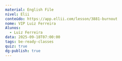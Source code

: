 ```yaml
---
material: English File
nivel: Elii
conteúdo: https://app.ellii.com/lesson/3881-burnout
nome: VIP Luiz Ferreira
Alunos:
  - Luiz Ferreira
data: 2025-09-18T07:00:00
tags: be-ready-classes
quiz: true
dg-publish: true
---
```

